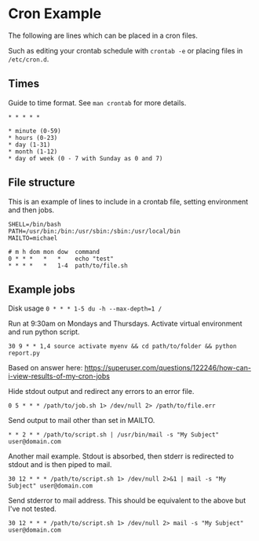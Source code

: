 # Cron Example

The following are lines which can be placed in a cron files.

Such as editing your crontab schedule with `crontab -e` or placing files in `/etc/cron.d`.

## Times

Guide to time format. See `man crontab` for more details.
```
* * * * *

* minute (0-59)
* hours (0-23)
* day (1-31)
* month (1-12)
* day of week (0 - 7 with Sunday as 0 and 7)
```

## File structure

This is an example of lines to include in a crontab file, setting environment and then jobs.
```
SHELL=/bin/bash
PATH=/usr/bin:/bin:/usr/sbin:/sbin:/usr/local/bin
MAILTO=michael

# m h dom mon dow  command
0 * * *   *   *    echo "test"
* * * *   *   1-4  path/to/file.sh
```

## Example jobs

Disk usage
`0 * * * 1-5 du -h --max-depth=1 /`

Run at 9:30am on Mondays and Thursdays. Activate virtual environment and run python script.

`30 9 * * 1,4 source activate myenv && cd path/to/folder && python report.py`

Based on answer here: https://superuser.com/questions/122246/how-can-i-view-results-of-my-cron-jobs

Hide stdout output and redirect any errors to an error file. 

`0 5 * * * /path/to/job.sh 1> /dev/null 2> /path/to/file.err`

Send output to mail other than set in MAILTO.

`* * 2 * * /path/to/script.sh | /usr/bin/mail -s "My Subject" user@domain.com`

Another mail example. Stdout is absorbed, then stderr is redirected to stdout and is then piped to mail.

`30 12 * * * /path/to/script.sh 1> /dev/null 2>&1 | mail -s "My Subject" user@domain.com`

Send stderror to mail address. This should be equivalent to the above but I've not tested. 

`30 12 * * * /path/to/script.sh 1> /dev/null 2> mail -s "My Subject" user@domain.com`
